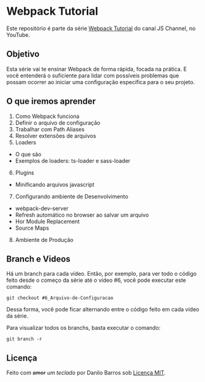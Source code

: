 Webpack Tutorial
================

Este repositório é parte da série [Webpack Tutorial](https://www.youtube.com/playlist?list=PLhxF6V44XvXR05fSeNf38-67k3FZK2KLI) do canal JS Channel, no YouTube.

Objetivo
--------

Esta série vai te ensinar Webpack de forma rápida, focada na prática.
E você entenderá o suficiente para lidar com possíveis problemas que possam ocorrer ao iniciar uma configuração específica para o seu projeto.

O que iremos aprender
---------------------

1. Como Webpack funciona
2. Definir o arquivo de configuração
3. Trabalhar com Path Aliases
4. Resolver extensões de arquivos
5. Loaders
  - O que são
  - Exemplos de loaders: ts-loader e sass-loader
6. Plugins
  - Minificando arquivos javascript
7. Configurando ambiente de Desenvolvimento
  - webpack-dev-server
  - Refresh automático no browser ao salvar um arquivo
  - Hor Module Replacement
  - Source Maps
8. Ambiente de Produção

Branch e Videos
---------------

Há um branch para cada vídeo. Então, por exemplo, para ver todo o código feito desde o começo da série até o vídeo #6, você pode executar este comando: 

```git checkout #6_Arquivo-de-Configuracao```

Dessa forma, você pode ficar alternando entre o código feito em cada vídeo da série.

Para visualizar todos os branchs, basta executar o comando:

```git branch -r```

Licença
-------

Feito com <strike>amor</strike> _um teclado_ por Danilo Barros sob [Licença MIT](https://danilobjr.mit-license.org/).
